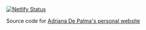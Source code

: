 [![Netlify Status](https://api.netlify.com/api/v1/badges/4a36ec16-9a71-43d6-8d84-c8c896c226f6/deploy-status)](https://app.netlify.com/sites/adrianadepalma/deploys)

Source code for [Adriana De Palma's personal website](https://www.adrianadepalma.com)